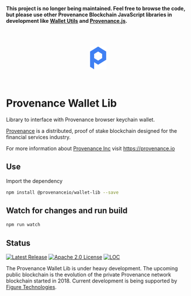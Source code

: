 **This project is no longer being maintained. Feel free to browse the code, but please use other Provenance Blockchain JavaScript libraries in development like [Wallet Utils](https://github.com/provenance-io/wallet-utils) and [Provenance.js](https://github.com/provenance-io/provenance.js).**

<br/><br/>
<div align="center">
  <img src="./src/logo.svg" alt="Provenance Wallet Lib"/>
</div>
<br/><br/>

# Provenance Wallet Lib

Library to interface with Provenance browser keychain wallet.

[Provenance] is a distributed, proof of stake blockchain designed for the financial services industry.

For more information about [Provenance Inc](https://provenance.io) visit https://provenance.io

## Use

Import the dependency

```bash
npm install @provenanceio/wallet-lib --save
```

## Watch for changes and run build

```bash
npm run watch
```

## Status

[![Latest Release][release-badge]][release-latest]
[![Apache 2.0 License][license-badge]][license-url]
[![LOC][loc-badge]][loc-report]

[license-badge]: https://img.shields.io/github/license/provenance-io/wallet-lib.svg
[license-url]: https://github.com/provenance-io/wallet-lib/blob/main/LICENSE
[release-badge]: https://img.shields.io/github/tag/provenance-io/wallet-lib.svg
[release-latest]: https://github.com/provenance-io/wallet-lib/releases/latest
[loc-badge]: https://tokei.rs/b1/github/provenance-io/wallet-lib
[loc-report]: https://github.com/provenance-io/wallet-lib
[lint-badge]: https://github.com/provenance-io/wallet-lib/workflows/Lint/badge.svg
[provenance]: https://provenance.io/#overview

The Provenance Wallet Lib is under heavy development. The upcoming public blockchain is the evolution of the private Provenance network blockchain started in 2018.
Current development is being supported by [Figure Technologies](https://figure.com).
